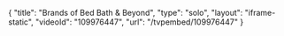 {
    "title": "Brands of Bed Bath &amp; Beyond",
    "type": "solo",
    "layout": "iframe-static",
    "videoId": "109976447",
    "url": "\/tvpembed\/109976447"
}